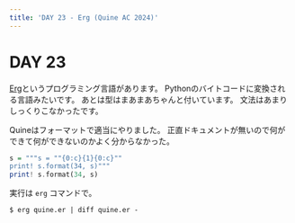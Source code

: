```yaml
---
title: 'DAY 23 - Erg (Quine AC 2024)'
---
```


# DAY 23

[Erg](https://erg-lang.org)というプログラミング言語があります。
Pythonのバイトコードに変換される言語みたいです。
あとは型はまあまあちゃんと付いています。
文法はあまりしっくりこなかったです。

Quineはフォーマットで適当にやりました。
正直ドキュメントが無いので何ができて何ができないのかよく分からなかった。

```hs
s = """s = ""{0:c}{1}{0:c}""
print! s.format(34, s)"""
print! s.format(34, s)
```

実行は `erg` コマンドで。

```console
$ erg quine.er | diff quine.er -
```
